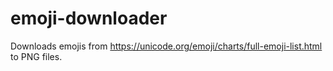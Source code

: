 # emoji-downloader
Downloads emojis from https://unicode.org/emoji/charts/full-emoji-list.html to PNG files.
